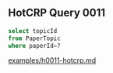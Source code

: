 
## HotCRP Query 0011
```sql
select topicId
from PaperTopic
where paperId=?
```
[examples/h0011-hotcrp.md](/examples/h0011-hotcrp.md)